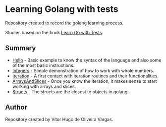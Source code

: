 # Learning Golang with tests

Repository created to record the golang learning process.

Studies based on the book [Learn Go with Tests](https://quii.gitbook.io/learn-go-with-tests/).

## Summary

- [Hello](./Hello) - Basic example to know the syntax of the language and also some of the most basic instructions.
- [Integers](./Integers) - Simple demonstration of how to work with whole numbers.
- [Iteration](./Iteration) - A first contact with iteration routines and their functionalities.
- [ArraysAndSlices](./ArraysAndSlices) - Once you know the iteration, it makes sense to start working with arrays and slices.
- [Structs](./Structs) - The structs are the closest to objects in golang.

## Author

Repository created by Vitor Hugo de Oliveira Vargas.
